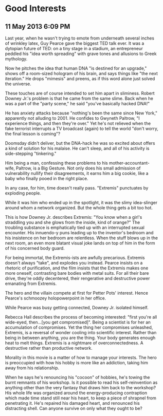 # Good Interests
## 11 May 2013 6:09 PM

Last year, when he wasn't trying to emote from underneath several inches of wrinkley latex, Guy Pearce gave the biggest TED talk ever. It was a dytopian future of TED: on a tiny stage in a stadium, an entrepreneur peddled his "idea worth spreading" with grave tones and allusions to Greek mythology.

Now he pitches the idea that human DNA "is destined for an upgrade," shows off a room-sized hologram of his brain, and says things like "the next iteration." He drops "mimesis" and preens, as if this word alone just solved the universe.

These touches are of course intended to set him apart in sliminess. Robert Downey Jr.'s problem is that he came from the same slime. Back when he was a part of the "party scene," he said "you've basically hacked DNA!"

He has anxiety attacks because "nothing's been the same since New York," apparently not alluding to 2001. He confides to Gwyneth Paltrow, "I experience things, and then they're over." Yet he's not relieved when the fake terrorist interrupts a TV broadcast (again) to tell the world "don't worry, the final lesson is coming"?

Doomsday didn't deliver, but the DNA-hack he was so excited about offers a kind of solution for his malaise. He can't sleep, and all of his activity is side-stepping "tinkering."

Him being a man, confessing these problems to his mother-accountant-wife, Paltrow, is a Big Gesture. Not only does his small admission of vulnerability nullify their disagreements, it earns him a big cookie, like a baby who finally pooed in the right place.

In any case, for him, time doesn't really pass. "Extremis" punctuates by exploding people.

While it was him who ended up in the spotlight, it was the slimy idea-slinger around whom a network organized. But the whole thing gets a bit too hot.

This is how Downey Jr. describes Extremis: "You know when a girl's straddling you and she glows from the inside, kind of orange?" The troubling substance is emphatically tied up with an interrupted sexual encounter. His innuendo-y puns leading up to the inventor's bedroom and his insistence on her bedroom are relentless. When the stuff blows up in the next room, an even more blatant visual joke lands on top of him in the form of his concerned body guard.

For being immortal, the Extremis-ists are awfully precarious. Extremis doesn't always "take", and explodes you instead. Pearce insists on a rhetoric of purification, and the film insists that the Extremis makes one more oneself, contrasting bare bodies with metal suits. For all their bare drive, they're oddly decentered, their rengerative and destructive power emanating from Extremis.

The hero and the villain compete at first for Petter Pots' interest. Hence Pearce's schmoozey holopowerpoint in her office.

While Pearce was busy getting connected, Downey Jr. isolated himself.

Rebecca Hall describes the process of becoming interested: "first you're all wide-eyed, then...[you get compromised]". Being a scientist is for her an accumulation of compromises. Yet the thing her compromises unleashed, Extremis, is a reversal of wonder cooling into scientific interest. Rather than being in between anything, you are the thing. Your body generates enough heat to melt things. Extremis is a nightmare of overconnectedness. A destructive rather than productive network.

Morality in this movie is a matter of how to manage your interests. The hero is preoccupied with how his hobby is more like an addiction, taking him away from his relationship.

When he says he's renouncing his "cocoon" of hobbies, he's towing the burnt remnants of his workshop. Is it possible to read his self-reinvention as anything other than the very fantasy that draws him back to the workshop? His whole life was organized around the energy-producing contraption which made time stand still near his heart, to keep a piece of shrapnel from penetrating it. He's repaired his damaged heart, and renounced his distracting shell. Can anyone survive on only what they ought to be?